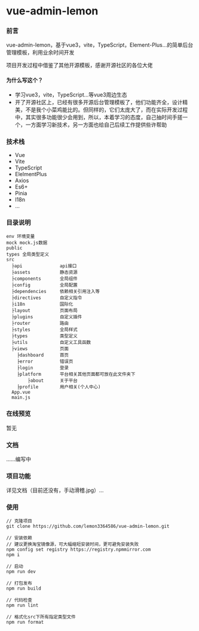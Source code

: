 # vue-admin-lemon


### 前言

vue-admin-lemon，基于vue3，vite，TypeScript，Element-Plus…的简单后台管理模板，利用业余时间开发

项目开发过程中借鉴了其他开源模板，感谢开源社区的各位大佬

#### 为什么写这个？

-   学习vue3，vite，TypeScript…等vue3周边生态
-   开了开源社区上，已经有很多开源后台管理模板了，他们功能齐全，设计精美，不是我个小菜鸡能比的。但同样的，它们太庞大了，而在实际开发过程中，其实很多功能很少会用到，所以，本着学习的态度，自己抽时间手搓一个，一方面学习新技术，另一方面也给自己后续工作提供些许帮助

### 技术栈

- Vue
- Vite
- TypeScript
- ElelmentPlus
- Axios
- Es6+
- Pinia
- I18n
- ...

### 目录说明

```
env 环境变量
mock mock.js数据
public
types 全局类型定义
src
  ├api 				api接口
  ├assets			静态资源
  ├components		全局组件
  ├config			全局配置
  ├dependencies		依赖相关引用注入等
  ├directives		自定义指令
  ├i18n				国际化
  ├layout			页面布局
  ├plugins			自定义插件
  ├router			路由
  ├styles			全局样式
  ├types			类型定义
  ├utils			自定义工具函数
  ├views			页面
  	├dashboard		首页
  	├error			错误页
  	├login			登录
  	├platform		平台相关其他页面都可放在此文件夹下
  		├about		关于平台
  	├profile		用户相关(个人中心)
  App.vue
  main.js  
```

### 在线预览

暂无

### 文档

……编写中

### 项目功能

详见文档（目前还没有，手动滑稽.jpg）…

### 使用

```shell
// 克隆项目
git clone https://github.com/lemon3364586/vue-admin-lemon.git

// 安装依赖
// 建议更换淘宝镜像源，可大幅缩短安装时间，更可避免安装失败
npm config set registry https://registry.npmmirror.com
npm i

// 启动
npm run dev

// 打包发布
npm run build

// 代码检查
npm run lint

// 格式化src下所有指定类型文件
npm run format
```
